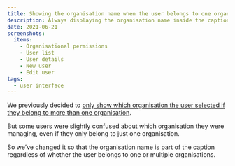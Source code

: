 ```yaml
---
title: Showing the organisation name when the user belongs to one organisation
description: Always displaying the organisation name inside the caption even if the user belongs to just one organisation
date: 2021-06-21
screenshots:
  items:
    - Organisational permissions
    - User list
    - User details
    - New user
    - Edit user
tags:
  - user interface
---
```


We previously decided to [only show which organisation the user selected if they belong to more than one organisation](/manage-teacher-training-applications/require-users-to-choose-an-organisation-before-changing-organisation-settings/#users).

But some users were slightly confused about which organisation they were managing, even if they only belong to just one organisation.

So we’ve changed it so that the organisation name is part of the caption regardless of whether the user belongs to one or multiple organisations.
